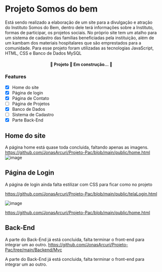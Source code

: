# Projeto Somos do bem

Está sendo realizado a elaboração de um site para a divulgação e atração do Instituto Somos do Bem, dentro dele terá informações sobre a Instituto, formas de participar, os projetos sociais. No próprio site tem um atalho para um sistema de cadastro das familias beneficiadas pela instituição, além de um kambam dos materiais hospitalares que são emprestados para a comunidade. Para esse projeto foram utilizadas as tecnologias JavaScript, HTML, CSS e Banco de Dados MySQL


<h4 align="center"> 
	🚧  Projeto 🚀 Em construção...  🚧
</h4>


### Features

- [x] Home do site
- [x] Página de login
- [X] Página de Contato
- [ ] Página de Projetos
- [X] Banco de Dados
- [ ] Sistema de Cadastro
- [X] Parte Back-End

## Home do site
A página home está quase toda concluida, faltando apenas as imagens.
https://github.com/JonasArcuri/Projeto-Pac/blob/main/public/home.html
![image](https://github.com/JonasArcuri/Projeto-Pac/assets/142356733/76485adb-4f20-4076-84e1-22df57ac5a74)



## Página de Login

A página de login ainda falta estilizar com CSS para ficar como no projeto

https://github.com/JonasArcuri/Projeto-Pac/blob/main/public/telaLogin.html

![image](https://github.com/JonasArcuri/Projeto-Pac/assets/142356733/db5612ad-fba2-4a38-bdd3-2869990936c3)

https://github.com/JonasArcuri/Projeto-Pac/blob/main/public/home.html

## Back-End

A parte do Back-End já está concluida, falta terminar o front-end para integrar um ao outro.
https://github.com/JonasArcuri/Projeto-Pac/tree/main/Backend/Mvc


A parte do Back-End já está concluida, falta terminar o front-end para integrar um ao outro.
